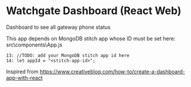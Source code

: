 # Watchgate Dashboard (React Web)
Dashboard to see all gateway phone status

This app depends on MongoDB stitch app whose ID must be set here:
src\components\App.js
```
13: //TODO: add your MongoDB stitch app id here
14: let appId = "<stitch-app-id>";
```

Inspired from https://www.creativebloq.com/how-to/create-a-dashboard-app-with-react

